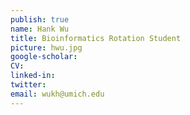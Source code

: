 ```yaml
---
publish: true
name: Hank Wu
title: Bioinformatics Rotation Student
picture: hwu.jpg
google-scholar: 
CV:
linked-in: 
twitter:
email: wukh@umich.edu
---
```

